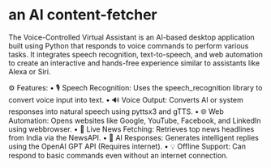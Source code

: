 # an AI content-fetcher
The Voice-Controlled Virtual Assistant is an AI-based desktop application built using Python that responds to voice commands to perform various tasks. It integrates speech recognition, text-to-speech, and web automation to create an interactive and hands-free experience similar to assistants like Alexa or Siri.

⚙️ Features:
	•	🎙️ Speech Recognition: Uses the speech_recognition library to convert voice input into text.
	•	🔊 Voice Output: Converts AI or system responses into natural speech using pyttsx3 and gTTS.
	•	🌐 Web Automation: Opens websites like Google, YouTube, Facebook, and LinkedIn using webbrowser.
	•	📰 Live News Fetching: Retrieves top news headlines from India via the NewsAPI.
	•	🤖 AI Responses: Generates intelligent replies using the OpenAI GPT API (Requires internet).
	•	💡 Offline Support: Can respond to basic commands even without an internet connection.
